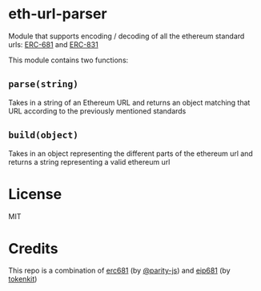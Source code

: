 # eth-url-parser

Module that supports encoding / decoding of all the ethereum standard urls: [ERC-681](https://eips.ethereum.org/EIPS/eip-681) and [ERC-831](https://eips.ethereum.org/EIPS/eip-831)

This module contains two functions:

## `parse(string)`

Takes in a string of an Ethereum URL and returns an object matching that URL according to the previously mentioned standards

## `build(object)`

Takes in an object representing the different parts of the ethereum url and returns a string representing a valid ethereum url


# License

MIT

# Credits

This repo is a combination of [erc681](https://github.com/parity-js/erc681) (by [@parity-js](https://github.com/parity-js)) and [eip681](https://github.com/tokenkit/eip681/) (by [tokenkit](https://github.com/tokenkit))